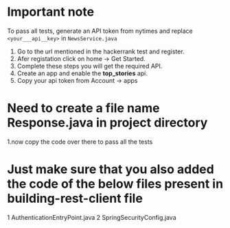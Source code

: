 # Important note

To pass all tests, generate an API token from nytimes and replace `<your___api__key>` in `NewsService.java`

1. Go to the url mentioned in the hackerrank test and register.
2. Afer registation click on home -> Get Started.
3. Complete these steps you will get the required API.
4. Create an app and enable the **top_stories** api.
5. Copy your api token from Account -> apps

# Need to create a file name Response.java in project directory
1.now copy the code over there to pass all the tests

# Just make sure that you also added the code of the below files present in building-rest-client file

1 AuthenticationEntryPoint.java
2 SpringSecurityConfig.java
